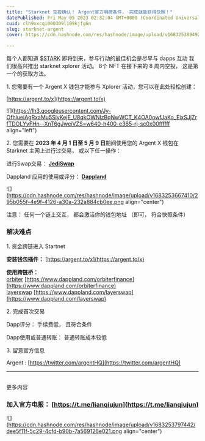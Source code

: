 ```yaml
---
title: "Starknet 空投确认！ Argent官方明牌条件， 完成就能获得快照！"
datePublished: Fri May 05 2023 02:32:04 GMT+0000 (Coordinated Universal Time)
cuid: clh9xxcqi000309l109kjfg6n
slug: starknet-argent
cover: https://cdn.hashnode.com/res/hashnode/image/upload/v1683253894929/b871c23b-9356-4b87-b15f-adc45276e6dc.jpeg

---
```


每个人都知道 [$STARK](https://twitter.com/search?q=%24STARK&src=cashtag_click) 即将到来，参与行动的最佳机会是尽早与 dapps 互动 我们很高兴推出 starknet xplorer 活动。 8个 NFT 在接下来的 8 周内空投， 这是第一个的获取方法。

1\. 您需要有一个 Argent X 钱包才能参与 Xplorer 活动，您可以在此处轻松创建：

[https://argent.to/x](https://argent.to/x)

![](https://lh3.googleusercontent.com/Jy-OfhlueiAgRxaMu5SlyKejE_U8qkOWNlzBqNwWCT_K4OA0owfJaKo_EixSJjZrfTDOLYvFHn--XnT6gJweiVZS=w640-h400-e365-rj-sc0x00ffffff align="left")

2\. 您需要在 **2023 年 4 月 1 日至 5 月 9 日**期间使用您的 Argent X 钱包在 Starknet 主网上进行过交易， 或以下任一操作：

进行Swap交易： [**JediSwap**](https://www.jediswap.xyz/)

Dappland 应用的使用或评分： [**Dappland**](https://www.dappland.com/)

![](https://cdn.hashnode.com/res/hashnode/image/upload/v1683253667410/295b055f-4e9f-4126-a30a-232a884cb0ee.png align="center")

注意： 任何一个链上交互， 都会激活你的钱包地址 （即可， 符合快照条件）

### 解决难点

  
  
1\. 资金跨链进入 Startnet  

**安装钱包插件：** [https://argent.to/x](https://argent.to/x)  

**使用跨链桥：**  
[orbiter](https://www.dappland.com/orbiterfinance) [https://www.dappland.com/orbiterfinance](https://www.dappland.com/orbiterfinance)  
[layerswap](https://www.dappland.com/layerswap) [https://www.dappland.com/layerswap](https://www.dappland.com/layerswap)

  
  
2\. 完成首次交易  
  
Dapp评分： 手续费低， 且符合条件  
  
Dapp使用或普通转账： 普通转账成本较低  

  
3\. 留意官方信息  
  
Argent : [https://twitter.com/argentHQ](https://twitter.com/argentHQ)

---

##   
  
更多内容

### 加入官方电报： [https://t.me/lianqiujun](https://t.me/lianqiujun)

![](https://cdn.hashnode.com/res/hashnode/image/upload/v1683253797442/dee5f11f-5c29-4cfd-b90b-7a569126e021.png align="center")